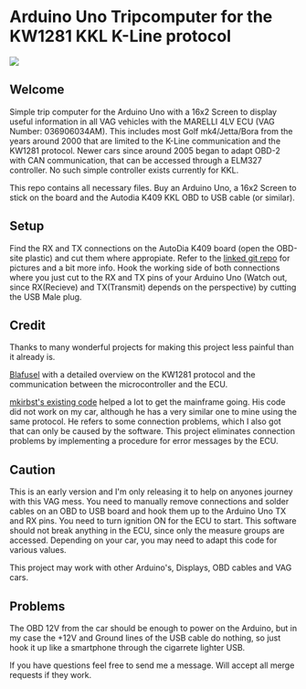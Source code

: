# Arduino Uno Tripcomputer for the KW1281 KKL K-Line protocol

![](assets/obdisplay.gif)

## Welcome
Simple trip computer for the Arduino Uno with a 16x2 Screen to display useful information in all VAG vehicles with the MARELLI 4LV ECU (VAG Number: 036906034AM). This includes most Golf mk4/Jetta/Bora from the years around 2000 that are limited to the K-Line communication and the KW1281 protocol. Newer cars since around 2005 began to adapt OBD-2 with CAN communication, that can be accessed through a ELM327 controller. No such simple controller exists currently for KKL.

This repo contains all necessary files. Buy an Arduino Uno, a 16x2 Screen to stick on the board and the Autodia K409 KKL OBD to USB cable (or similar).

## Setup
Find the RX and TX connections on the AutoDia K409 board (open the OBD-site plastic) and cut them where appropiate. Refer to the [linked git repo](https://github.com/mkirbst/lupo-gti-tripcomputer-kw1281) for pictures and a bit more info. Hook the working side of both connections where you just cut to the RX and TX pins of your Arduino Uno (Watch out, since RX(Recieve) and TX(Transmit) depends on the perspective) by cutting the USB Male plug.  

## Credit
Thanks to many wonderful projects for making this project less painful than it already is.

[Blafusel](https://www.blafusel.de/obd/obd2_kw1281.html) with a detailed overview on the KW1281 protocol and the communication between the microcontroller and the ECU.

[mkirbst's existing code](https://github.com/mkirbst/lupo-gti-tripcomputer-kw1281) helped a lot to get the  mainframe going. His code did not work on my car, although he has a very similar one to mine using the same protocol. He refers to some connection problems, which I also got that can only be caused by the software. This project eliminates connection problems by implementing a procedure for error messages by the ECU. 

## Caution
This is an early version and I'm only releasing it to help on anyones journey with this VAG mess. You need to manually remove connections and solder cables on an OBD to USB board and hook them up to the Arduino Uno TX and RX pins. You need to turn ignition ON for the ECU to start. This software should not break anything in the ECU, since only the measure groups are accessed. Depending on your car, you may need to adapt this code for various values. 

This project may work with other Arduino's, Displays, OBD cables and VAG cars.

## Problems
The OBD 12V from the car should be enough to power on the Arduino, but in my case the +12V and Ground lines of the USB cable do nothing, so just hook it up like a smartphone through the cigarrete lighter USB.

If you have questions feel free to send me a message. Will accept all merge requests if they work. 


